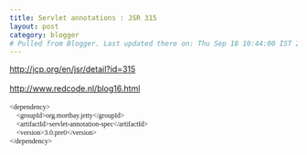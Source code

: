 ```yaml
---
title: Servlet annotations : JSR 315
layout: post
category: blogger
# Pulled from Blogger. Last updated there on: Thu Sep 18 10:44:00 IST 2008
---
```

<div dir="ltr"><a href="http://jcp.org/en/jsr/detail?id=315">http://jcp.org/en/jsr/detail?id=315</a><br><div><br></div><div><a href="http://www.redcode.nl/blog16.html">http://www.redcode.nl/blog16.html</a><br></div><div><br> </div><div><span class="Apple-style-span" style="font-family: Verdana; font-size: 12px; -webkit-border-horizontal-spacing: 1px; -webkit-border-vertical-spacing: 1px; ">&lt;dependency&gt;<br>&nbsp;&nbsp;&nbsp;&nbsp;&lt;groupId&gt;org.mortbay.jetty&lt;/groupId&gt;<br> &nbsp;&nbsp;&nbsp;&nbsp;&lt;artifactId&gt;servlet-annotation-spec&lt;/artifactId&gt;<br>&nbsp;&nbsp;&nbsp;&nbsp;&lt;version&gt;3.0.pre0&lt;/version&gt;<br>&lt;/dependency&gt;</span><br></div></div> 
